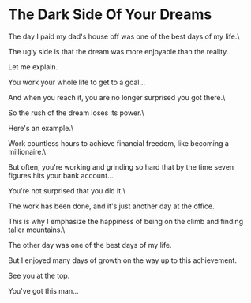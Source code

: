 # The Dark Side Of Your Dreams

The day I paid my dad's house off was one of the best days of my life.\


The ugly side is that the dream was more enjoyable than the reality.



Let me explain.



You work your whole life to get to a goal…



And when you reach it, you are no longer surprised you got there.\


So the rush of the dream loses its power.\


Here's an example.\


Work countless hours to achieve financial freedom, like becoming a millionaire.\


But often, you're working and grinding so hard that by the time seven figures hits your bank account…



You're not surprised that you did it.\


The work has been done, and it's just another day at the office.



This is why I emphasize the happiness of being on the climb and finding taller mountains.\


The other day was one of the best days of my life.



But I enjoyed many days of growth on the way up to this achievement.



See you at the top.



You've got this man...
